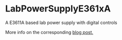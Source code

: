 # LabPowerSupplyE361xA
A E3611A based lab power supply with digital controls

More info on the corresponding [blog post.](https://justanotherelectronicsblog.com/?p=846)
